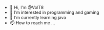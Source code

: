 - 👋 Hi, I’m @VolT8
- 👀 I’m interested in programming and gaming
- 🌱 I’m currently learning java
- 📫 How to reach me ...

<!---
VolT8/VolT8 is a ✨ special ✨ repository because its `README.md` (this file) appears on your GitHub profile.
You can click the Preview link to take a look at your changes.
--->
